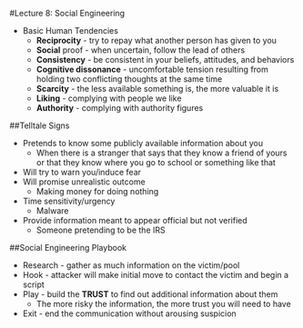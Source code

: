#Lecture 8: Social Engineering 

* Basic Human Tendencies 
	* **Reciprocity** - try to repay what another person has given to you 
	* **Social** proof - when uncertain, follow the lead of others 
	* **Consistency** - be consistent in your beliefs, attitudes, and behaviors 
	* **Cognitive dissonance** - uncomfortable tension resulting from holding two conflicting thoughts at the same time 
	* **Scarcity** - the less available something is, the more valuable it is 
	* **Liking** - complying with people we like 
	* **Authority** - complying with authority figures 

##Telltale Signs 
* Pretends to know some publicly available information about you 
	* When there is a stranger that says that they know a friend of yours or that they know where you go to school or something like that 
* Will try to warn you/induce fear 
* Will promise unrealistic outcome 
	* Making money for doing nothing 
* Time sensitivity/urgency 
	* Malware 
* Provide information meant to appear official but not verified 
	* Someone pretending to be the IRS    

##Social Engineering Playbook 
* Research - gather as much information on the victim/pool 
* Hook - attacker will make initial move to contact the victim and begin a script 
* Play - build the **TRUST** to find out additional information about them 
	* The more risky the information, the more trust you will need to have 
* Exit - end the communication without arousing suspicion  
